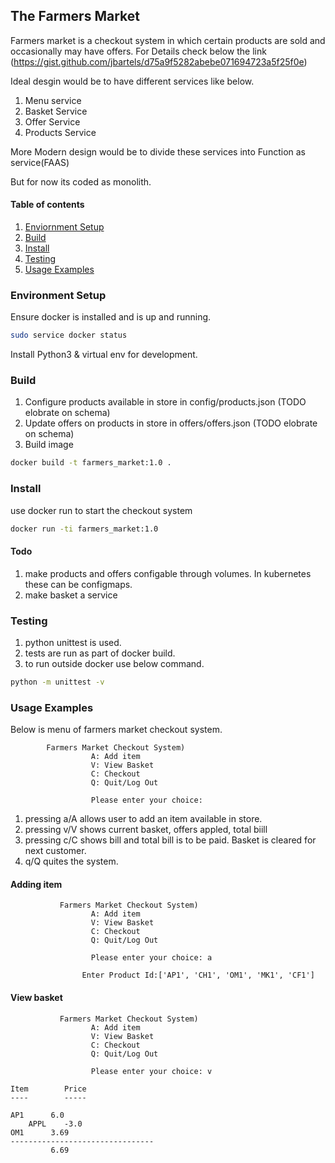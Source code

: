 ## The Farmers Market

Farmers market is a checkout system in which certain products are sold and occasionally may have offers.
For Details check below the link (https://gist.github.com/jbartels/d75a9f5282abebe071694723a5f25f0e)

Ideal desgin would be to have different services like below.

1. Menu service
2. Basket Service
3. Offer Service
4. Products Service

More Modern design would be to divide these services into Function as service(FAAS)

But for now its coded as monolith.


#### Table of contents

1. [Enviornment Setup](#envsetup)
1. [Build](#build)
1. [Install](#install)
1. [Testing](#testing)
1. [Usage Examples](#usage)


### <a name="envsetup"></a> Environment Setup

Ensure docker is installed and is up and running.

```bash
sudo service docker status
```
Install Python3 & virtual env for development.


### <a name="build"></a> Build

1. Configure products available in store in config/products.json (TODO elobrate on schema)
2. Update offers on products in store in offers/offers.json (TODO elobrate on schema)
3. Build image

```bash
docker build -t farmers_market:1.0 .
```
### <a name="install"></a> Install

use docker run to start the checkout system

```bash
docker run -ti farmers_market:1.0 
```

#### Todo
1. make products and offers configable through volumes. In kubernetes these can be configmaps.
2. make basket a service

### <a name="testing"></a> Testing

1. python unittest is used.
2. tests are run as part of docker build.
3. to run outside docker use below command.

```bash
python -m unittest -v
```

### <a name="usage"></a> Usage Examples

Below is menu of farmers market checkout system.

            Farmers Market Checkout System)
                      A: Add item
                      V: View Basket
                      C: Checkout
                      Q: Quit/Log Out

                      Please enter your choice: 

1. pressing a/A allows user to add an item available in store.
2. pressing v/V shows current basket, offers appled, total biill
3. pressing c/C shows bill and total bill is to be paid. Basket is cleared for next customer.
4. q/Q quites the system.

#### Adding item

               Farmers Market Checkout System)
                      A: Add item
                      V: View Basket
                      C: Checkout
                      Q: Quit/Log Out

                      Please enter your choice: a
 
                    Enter Product Id:['AP1', 'CH1', 'OM1', 'MK1', 'CF1']

#### View basket
               Farmers Market Checkout System)
                      A: Add item
                      V: View Basket
                      C: Checkout
                      Q: Quit/Log Out

                      Please enter your choice: v


```
Item		Price
----		-----

AP1		 6.0
	APPL	-3.0
OM1		 3.69
--------------------------------
		 6.69
```
